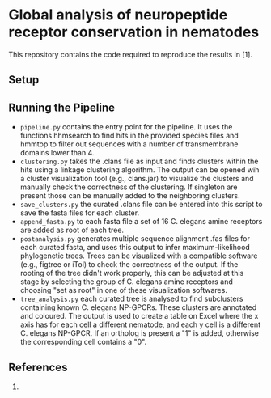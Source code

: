 Global analysis of neuropeptide receptor conservation in nematodes
==================================================================

This repository contains the code required to reproduce the results in [1].

Setup
-----

Running the Pipeline
--------------------
- `pipeline.py` contains the entry point for the pipeline. It uses the functions hhmsearch to find hits in the provided species files and hmmtop to filter out sequences with a number of transmembrane domains lower than 4.
- `clustering.py` takes the .clans file as input and finds clusters within the hits using a linkage clustering algorithm. The output can be opened wih a cluster visualization tool (e.g., clans.jar) to visualize the clusters and manually check the correctness of the clustering. If singleton are present those can be manually added to the neighboring clusters.
- `save_clusters.py` the curated .clans file can be entered into this script to save the fasta files for each cluster.
- `append_fasta.py` to each fasta file a set of 16 C. elegans amine receptors are added as root of each tree.
- `postanalysis.py` generates multiple sequence alignment .fas files for each curated fasta, and uses this output to infer maximum-likelihood phylogenetic trees. Trees can be visualized with a compatible software (e.g., figtree or iTol) to check the correctness of the output. If the rooting of the tree didn't work properly, this can be adjusted at this stage by selecting the group of C. elegans amine receptors and choosing "set as root" in one of these visualization softwares.
- `tree_analysis.py` each curated tree is analysed to find subclusters containing known C. elegans NP-GPCRs. These clusters are annotated and coloured. The output is used to create a table on Excel where the x axis has for each cell a different nematode, and each y cell is a different C. elegans NP-GPCR. If an ortholog is present a "1" is added, otherwise the corresponding cell contains a "0". 
 
References
----------
1. 